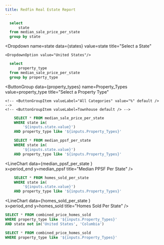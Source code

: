 ```yaml
---
title: Redfin Real Estate Report
---
```



```sql states
  select
      state
  from median_sale_price_per_state
  group by state
```

<Dropdown
    name=state
    data={states}
    value=state
    title="Select a State"
>
    <DropdownOption value="United States"/>
</Dropdown>


```sql property_types
  select
      property_type
  from median_sale_price_per_state
  group by property_type 
```


<ButtonGroup
    data={property_types} 
    name=Property_Types
    value=property_type
    title="Select a Property Type"
>
    <!-- <ButtonGroupItem valueLabel="All Categories" value="%" default /> -->
    <!-- <ButtonGroupItem valueLabel=Townhouse default /> -->
</ButtonGroup>


```sql median_sale_price_by_state
    SELECT * FROM median_sale_price_per_state
    WHERE state in(
        '${inputs.state.value}')
    AND property_type like '${inputs.Property_Types}'
```


<LineChart data={median_sale_price_by_state} x=period_end y=median_sale_price yAxisTitle="Median Sale Price">
    <ReferenceLine x='2020-03-11' label="Start Pandemic" hideValue=true/>
    <ReferenceLine x='2023-05-05' label="EnD Covid Pandemic" hideValue=true/>
</LineChart>


<!-- <LineChart 
    data={median_sale_price_by_state
    }  
    x=period_end
    y=median_sale_price
    title="Median Sale Price Per State"
/> -->

```sql median_ppsf_per_state
    SELECT * FROM median_ppsf_per_state
    WHERE state in(
        '${inputs.state.value}')
    AND property_type like '${inputs.Property_Types}'
```

<LineChart 
    data={median_ppsf_per_state
    }  
    x=period_end
    y=median_ppsf
    title="Median PPSF Per State"
/>


```sql homes_sold_per_state
    SELECT * FROM homes_sold_per_state
    WHERE state in(
        '${inputs.state.value}')
    AND property_type like '${inputs.Property_Types}'
```

<LineChart 
    data={homes_sold_per_state
    }  
    x=period_end
    y=homes_sold
    title="Homes Sold Per State"
/>

```sql scatter_chart
SELECT * FROM combined_price_homes_sold
WHERE property_type like '${inputs.Property_Types}'
AND state not in('United States', 'Columbia')
```

<ScatterPlot 
    data={scatter_chart} 
    x=median_sale_price
    y=homes_sold
    series=state 
    xAxisTitle=true 
    yAxisTitle=true
/>

```sql map
SELECT * FROM combined_price_homes_sold
WHERE property_type like '${inputs.Property_Types}'
```

<USMap
    data={map}
    state=state
    value=median_sale_price
    colorScale=bluegreen
    title="Median PPSF Map"
/>
